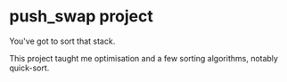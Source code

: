 # push\_swap project

You've got to sort that stack.

This project taught me optimisation and a few sorting algorithms, notably
quick-sort.
